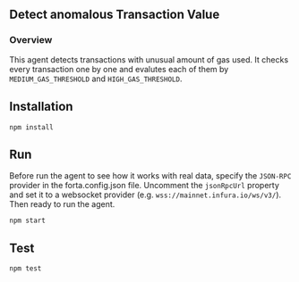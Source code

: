 ## Detect anomalous Transaction Value

### Overview

This agent detects transactions with unusual amount of gas used. It checks every transaction one by one and evalutes each of them by `MEDIUM_GAS_THRESHOLD` and `HIGH_GAS_THRESHOLD`.

## Installation

```
npm install
```

## Run

Before run the agent to see how it works with real data, specify the `JSON-RPC` provider in the forta.config.json file. Uncomment the `jsonRpcUrl` property and set it to a websocket provider (e.g. `wss://mainnet.infura.io/ws/v3/`). Then ready to run the agent.
```
npm start
```

## Test

```
npm test
```